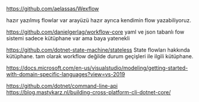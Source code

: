 https://github.com/aelassas/Wexflow

hazır yazılmış flowlar var arayüzü hazır ayrıca kendimin flow yazabiliyoruz.



https://github.com/danielgerlag/workflow-core
yaml ve json tabanlı fow sistemi sadece kütüphane var ama baya yatenekli


https://github.com/dotnet-state-machine/stateless
State flowları hakkında kütüphane. tam olarak workflow değilde durum geçişleri ile ilgili kütüphane.

https://docs.microsoft.com/en-us/visualstudio/modeling/getting-started-with-domain-specific-languages?view=vs-2019


https://github.com/dotnet/command-line-api
https://blog.mastykarz.nl/building-cross-platform-cli-dotnet-core/